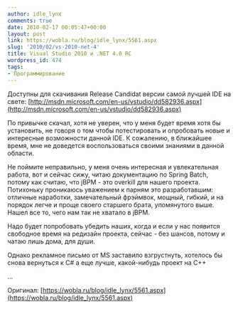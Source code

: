 ```yaml
---
author: idle_lynx
comments: true
date: 2010-02-17 00:05:47+00:00
layout: post
link: https://wobla.ru/blog/idle_lynx/5561.aspx
slug: '2010/02/vs-2010-net-4'
title: Visual Studio 2010 и .NET 4.0 RC
wordpress_id: 474
tags:
- Программирование
---
```


Доступны для скачивания Release Candidat версии самой лучшей IDE на свете: [http://msdn.microsoft.com/en-us/vstudio/dd582936.aspx](http://msdn.microsoft.com/en-us/vstudio/dd582936.aspx)

По привычке скачал, хотя не уверен, что у меня будет время хотя бы установить, не говоря о том чтобы потестировать и опробовать новые и интересные возможности данной IDE. К сожалению, в ближайшее время, мне не доведется воспользоваться своими знаниями в данной области.

Не поймите неправильно, у меня очень интересная и увлекательная работа, вот и сейчас сижу, читаю документацию по Spring Batch, потому как считаю, что jBPM - это overkill для нашего проекта. Потихоньку проникаюсь уважением к парням это разработавшим: отличные наработки, замечательный фрэймвок, мощный, гибкий, и на порядок легче и проще своего старшего брата, упомянутого выше. Нашел все то, чего нам так не хватало в jBPM.

Надо будет попробовать убедить наших, когда и если у нас появится свободное время на редизайн проекта, сейчас - без шансов, потому и чатаю лишь дома, для души.

Однако рекламное письмо от MS заставило взгрустнуть, хотелось бы снова вернуться к C# а еще лучше, какой-нибудь проект на C++

... 

Оригинал: [https://wobla.ru/blog/idle_lynx/5561.aspx](https://wobla.ru/blog/idle_lynx/5561.aspx)
